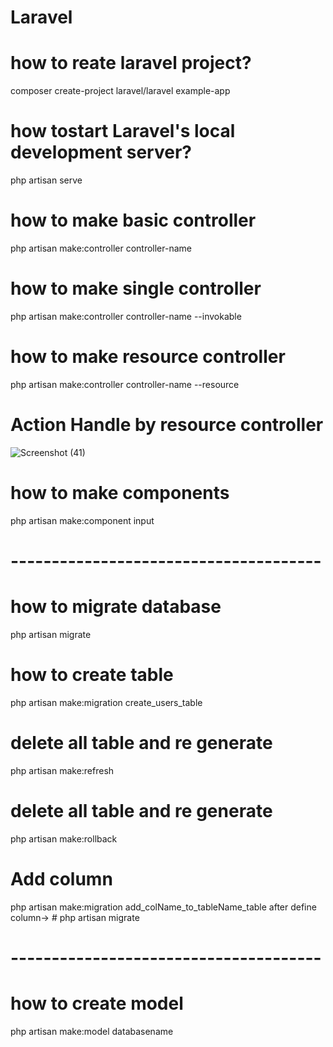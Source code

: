 # Laravel

# how to reate laravel project?
composer create-project laravel/laravel example-app

# how tostart Laravel's local development server?
php artisan serve

# how to make basic controller
php artisan make:controller controller-name

# how to make single controller
php artisan make:controller controller-name --invokable

# how to make resource controller
php artisan make:controller controller-name --resource

# Action Handle by resource controller
![Screenshot (41)](https://github.com/DEV6210/Laravel/assets/91625966/ab605486-7027-4036-baab-0718e3b56f16)

# how to make components
php artisan make:component input


# --------------------------------------
# how to migrate database
php artisan migrate
 # how to create table
 php artisan make:migration create_users_table

 # delete all table and re generate
 php artisan make:refresh

 # delete all table and re generate
 php artisan make:rollback

# Add column
 php artisan make:migration add_colName_to_tableName_table
after define column-> # php artisan migrate 


# --------------------------------------
# how to create model
 php artisan make:model databasename
